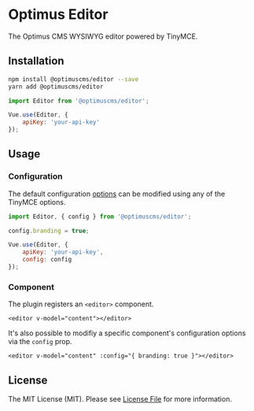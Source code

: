 # Optimus Editor

The Optimus CMS WYSIWYG editor powered by TinyMCE.

## Installation

```bash
npm install @optimuscms/editor --save
yarn add @optimuscms/editor
```

```javascript
import Editor from '@optimuscms/editor';

Vue.use(Editor, {
    apiKey: 'your-api-key'
});
```

## Usage

### Configuration

The default configuration [options](src/config.js) can be modified using any of the TinyMCE options.

```javascript
import Editor, { config } from '@optimuscms/editor';

config.branding = true;

Vue.use(Editor, {
    apiKey: 'your-api-key',
    config: config
});
```

### Component

The plugin registers an `<editor>` component.

```vue
<editor v-model="content"></editor>
```

It's also possible to modifiy a specific component's configuration options via the `config` prop.

```vue
<editor v-model="content" :config="{ branding: true }"></editor>
```

## License

The MIT License (MIT). Please see [License File](LICENSE.md) for more information.
